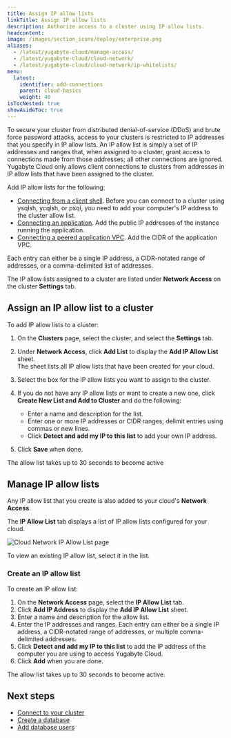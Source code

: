 ```yaml
---
title: Assign IP allow lists
linkTitle: Assign IP allow lists
description: Authorize access to a cluster using IP allow lists.
headcontent:
image: /images/section_icons/deploy/enterprise.png
aliases:
  - /latest/yugabyte-cloud/manage-access/
  - /latest/yugabyte-cloud/cloud-network/
  - /latest/yugabyte-cloud/cloud-network/ip-whitelists/
menu:
  latest:
    identifier: add-connections
    parent: cloud-basics
    weight: 40
isTocNested: true
showAsideToc: true
---
```


To secure your cluster from distributed denial-of-service (DDoS) and brute force password attacks, access to your clusters is restricted to IP addresses that you specify in IP allow lists. An IP allow list is simply a set of IP addresses and ranges that, when assigned to a cluster, grant access to connections made from those addresses; all other connections are ignored. Yugabyte Cloud only allows client connections to clusters from addresses in IP allow lists that have been assigned to the cluster.

Add IP allow lists for the following:

- [Connecting from a client shell](../../cloud-connect/connect-client-shell/). Before you can connect to a cluster using ysqlsh, ycqlsh, or psql, you need to add your computer's IP address to the cluster allow list.
- [Connecting an application](../../cloud-connect/connect-applications/). Add the public IP addresses of the instance running the application.
- [Connecting a peered application VPC](../../cloud-vpcs/). Add the CIDR of the application VPC.

Each entry can either be a single IP address, a CIDR-notated range of addresses, or a comma-delimited list of addresses.

The IP allow lists assigned to a cluster are listed under **Network Access** on the cluster **Settings** tab.

## Assign an IP allow list to a cluster

To add IP allow lists to a cluster:

1. On the **Clusters** page, select the cluster, and select the **Settings** tab.
1. Under **Network Access**, click **Add List** to display the **Add IP Allow List** sheet.
    \
    The sheet lists all IP allow lists that have been created for your cloud.

1. Select the box for the IP allow lists you want to assign to the cluster.
1. If you do not have any IP allow lists or want to create a new one, click **Create New List and Add to Cluster** and do the following:
    - Enter a name and description for the list.
    - Enter one or more IP addresses or CIDR ranges; delimit entries using commas or new lines.
    - Click **Detect and add my IP to this list** to add your own IP address.
1. Click **Save** when done.

The allow list takes up to 30 seconds to become active

## Manage IP allow lists

Any IP allow list that you create is also added to your cloud's **Network Access**.

The **IP Allow List** tab displays a list of IP allow lists configured for your cloud.

![Cloud Network IP Allow List page](/images/yb-cloud/cloud-networking-ip.png)

To view an existing IP allow list, select it in the list.

### Create an IP allow list

To create an IP allow list:

1. On the **Network Access** page, select the **IP Allow List** tab.
1. Click **Add IP Address** to display the **Add IP Allow List** sheet.
1. Enter a name and description for the allow list.
1. Enter the IP addresses and ranges. Each entry can either be a single IP address, a CIDR-notated range of addresses, or multiple comma-delimited addresses.
1. Click **Detect and add my IP to this list** to add the IP address of the computer you are using to access Yugabyte Cloud.
1. Click **Add** when you are done.

The allow list takes up to 30 seconds to become active.

## Next steps

- [Connect to your cluster](../../cloud-connect/)
- [Create a database](../../cloud-connect/create-databases)
- [Add database users](../../cloud-connect/add-users/)
